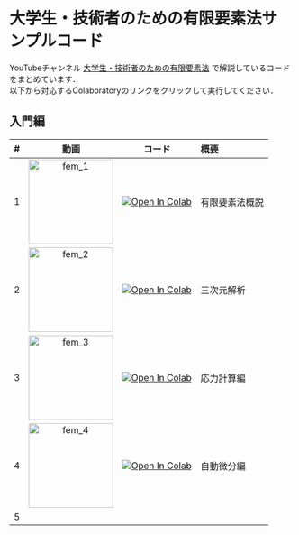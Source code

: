# 大学生・技術者のための有限要素法サンプルコード
YouTubeチャンネル [大学生・技術者のための有限要素法](https://www.youtube.com/@fempython) で解説しているコードをまとめています．  
以下から対応するColaboratoryのリンクをクリックして実行してください．

## 入門編

| # | 動画 | コード | 概要 |
|--:|:---:|:---:|:---|
| 1 | [<img src="http://img.youtube.com/vi/97HDiko2hd4/0.jpg" alt="fem_1" width="150">](https://youtu.be/97HDiko2hd4) | [![Open In Colab](https://colab.research.google.com/assets/colab-badge.svg)](https://colab.research.google.com/github/znd-fem/fem-youtube-course/blob/main/1_infinitesimal_deformation/lecture_1.ipynb) | 有限要素法概説 |
| 2 | [<img src="http://img.youtube.com/vi/KZiMDOgwgrk/0.jpg" alt="fem_2" width="150">](https://youtu.be/KZiMDOgwgrk) | [![Open In Colab](https://colab.research.google.com/assets/colab-badge.svg)](https://colab.research.google.com/github/znd-fem/fem-youtube-course/blob/main/1_infinitesimal_deformation/lecture_2.ipynb) | 三次元解析 |
| 3 | [<img src="http://img.youtube.com/vi/PMVUFoeHDxQ/0.jpg" alt="fem_3" width="150">](https://youtu.be/PMVUFoeHDxQ) | [![Open In Colab](https://colab.research.google.com/assets/colab-badge.svg)](https://colab.research.google.com/github/znd-fem/fem-youtube-course/blob/main/1_infinitesimal_deformation/lecture_3.ipynb) | 応力計算編 |
| 4 | [<img src="http://img.youtube.com/vi/lKv5_GQY7FQ/0.jpg" alt="fem_4" width="150">](https://youtu.be/lKv5_GQY7FQ) | [![Open In Colab](https://colab.research.google.com/assets/colab-badge.svg)](https://colab.research.google.com/github/znd-fem/fem-youtube-course/blob/main/1_infinitesimal_deformation/lecture_4.ipynb) | 自動微分編 |
| 5 |  |  |  |

